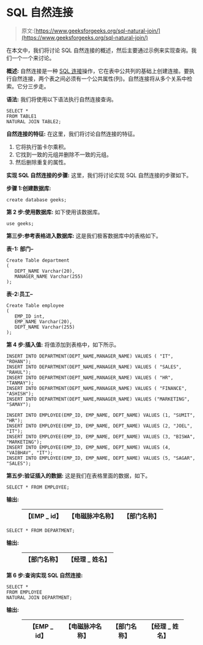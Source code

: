 # SQL 自然连接

> 原文:[https://www.geeksforgeeks.org/sql-natural-join/](https://www.geeksforgeeks.org/sql-natural-join/)

在本文中，我们将讨论 SQL 自然连接的概述，然后主要通过示例来实现查询。我们一个一个来讨论。

**概述:**
自然连接是一种 [SQL 连接](https://www.geeksforgeeks.org/sql-join-set-1-inner-left-right-and-full-joins/)操作，它在表中公共列的基础上创建连接。要执行自然连接，两个表之间必须有一个公共属性(列)。自然连接将从多个关系中检索。它分三步走。

**语法:**
我们将使用以下语法执行自然连接查询。

```
SELECT *
FROM TABLE1
NATURAL JOIN TABLE2;
```

**自然连接的特征:**
在这里，我们将讨论自然连接的特征。

1.  它将执行笛卡尔乘积。
2.  它找到一致的元组并删除不一致的元组。
3.  然后删除重复的属性。

**实现 SQL 自然连接的步骤:**
这里，我们将讨论实现 SQL 自然连接的步骤如下。

**步骤 1:创建数据库:**

```
create database geeks;
```

**第 2 步:使用数据库:**
如下使用该数据库。

```
use geeks;
```

**第三步:参考表格进入数据库:**
这是我们极客数据库中的表格如下。

**表-1:** **部门–**

```
Create Table department
(
   DEPT_NAME Varchar(20),
   MANAGER_NAME Varchar(255)
);
```

**表-2:员工–**

```
Create Table employee
(
   EMP_ID int,
   EMP_NAME Varchar(20),
   DEPT_NAME Varchar(255)
);
```

**第 4 步:插入值:**
将值添加到表格中，如下所示。

```
INSERT INTO DEPARTMENT(DEPT_NAME,MANAGER_NAME) VALUES ( "IT", "ROHAN");
INSERT INTO DEPARTMENT(DEPT_NAME,MANAGER_NAME) VALUES ( "SALES", "RAHUL");
INSERT INTO DEPARTMENT(DEPT_NAME,MANAGER_NAME) VALUES ( "HR", "TANMAY");
INSERT INTO DEPARTMENT(DEPT_NAME,MANAGER_NAME) VALUES ( "FINANCE", "ASHISH");
INSERT INTO DEPARTMENT(DEPT_NAME,MANAGER_NAME) VALUES ("MARKETING", "SAMAY");

INSERT INTO EMPLOYEE(EMP_ID, EMP_NAME, DEPT_NAME) VALUES (1, "SUMIT", "HR");
INSERT INTO EMPLOYEE(EMP_ID, EMP_NAME, DEPT_NAME) VALUES (2, "JOEL", "IT");
INSERT INTO EMPLOYEE(EMP_ID, EMP_NAME, DEPT_NAME) VALUES (3, "BISWA", "MARKETING");
INSERT INTO EMPLOYEE(EMP_ID, EMP_NAME, DEPT_NAME) VALUES (4, "VAIBHAV", "IT");
INSERT INTO EMPLOYEE(EMP_ID, EMP_NAME, DEPT_NAME) VALUES (5, "SAGAR", "SALES");
```

**第五步:验证插入的数据:**
这是我们在表格里面的数据，如下。

```
SELECT * FROM EMPLOYEE;
```

**输出:**

<figure class="table">

| 【EMP _ id】 | 【电磁脉冲名称】 | 【部门名称】 |
| --- | --- | --- |

</figure>

```
SELECT * FROM DEPARTMENT;
```

**输出:**

<figure class="table">

| 【部门名称】 | 【经理 _ 姓名】 |
| --- | --- |

</figure>

**第 6 步:查询实现 SQL 自然连接:**

```
SELECT *
FROM EMPLOYEE
NATURAL JOIN DEPARTMENT;
```

**输出:**

<figure class="table">

| 【EMP _ id】 | 【电磁脉冲名称】 | 【部门名称】 | 【经理 _ 姓名】 |
| --- | --- | --- | --- |

</figure>